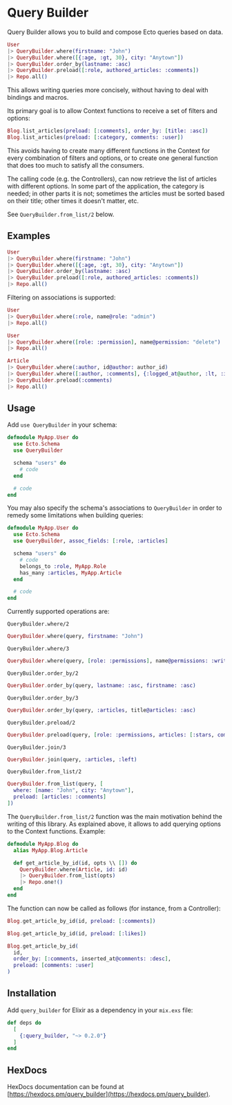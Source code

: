 # Query Builder

Query Builder allows you to build and compose Ecto queries based on data.

```elixir
User
|> QueryBuilder.where(firstname: "John")
|> QueryBuilder.where([{:age, :gt, 30}, city: "Anytown"])
|> QueryBuilder.order_by(lastname: :asc)
|> QueryBuilder.preload([:role, authored_articles: :comments])
|> Repo.all()
```

This allows writing queries more concisely, without having to deal with bindings
and macros.

Its primary goal is to allow Context functions to receive a set of filters and
options:

```elixir
Blog.list_articles(preload: [:comments], order_by: [title: :asc])
Blog.list_articles(preload: [:category, comments: :user])
```

This avoids having to create many different functions in the Context for every
combination of filters and options, or to create one general function that does
too much to satisfy all the consumers.

The calling code (e.g. the Controllers), can now retrieve the list of articles with
different options. In some part of the application, the category is needed; in other
parts it is not; sometimes the articles must be sorted based on their title;
other times it doesn't matter, etc.

See `QueryBuilder.from_list/2` below.

## Examples

```elixir
User
|> QueryBuilder.where(firstname: "John")
|> QueryBuilder.where([{:age, :gt, 30}, city: "Anytown"])
|> QueryBuilder.order_by(lastname: :asc)
|> QueryBuilder.preload([:role, authored_articles: :comments])
|> Repo.all()
```

Filtering on associations is supported:

```elixir
User
|> QueryBuilder.where(:role, name@role: "admin")
|> Repo.all()
```

```elixir
User
|> QueryBuilder.where([role: :permission], name@permission: "delete")
|> Repo.all()
```

```elixir
Article
|> QueryBuilder.where(:author, id@author: author_id)
|> QueryBuilder.where([:author, :comments], {:logged_at@author, :lt, :inserted_at@comments})
|> QueryBuilder.preload(:comments)
|> Repo.all()
```

## Usage

Add `use QueryBuilder` in your schema:

```elixir
defmodule MyApp.User do
  use Ecto.Schema
  use QueryBuilder

  schema "users" do
    # code
  end

  # code
end
```

You may also specify the schema's associations to `QueryBuilder` in order to remedy
some limitations when building queries:

```elixir
defmodule MyApp.User do
  use Ecto.Schema
  use QueryBuilder, assoc_fields: [:role, :articles]

  schema "users" do
    # code
    belongs_to :role, MyApp.Role
    has_many :articles, MyApp.Article
  end

  # code
end
```

Currently supported operations are:

`QueryBuilder.where/2`

```elixir
QueryBuilder.where(query, firstname: "John")
```

`QueryBuilder.where/3`

```elixir
QueryBuilder.where(query, [role: :permissions], name@permissions: :write)
```

`QueryBuilder.order_by/2`

```elixir
QueryBuilder.order_by(query, lastname: :asc, firstname: :asc)
```

`QueryBuilder.order_by/3`

```elixir
QueryBuilder.order_by(query, :articles, title@articles: :asc)
```

`QueryBuilder.preload/2`

```elixir
QueryBuilder.preload(query, [role: :permissions, articles: [:stars, comments: :user]])
```

`QueryBuilder.join/3`

```elixir
QueryBuilder.join(query, :articles, :left)
```

`QueryBuilder.from_list/2`

```elixir
QueryBuilder.from_list(query, [
  where: [name: "John", city: "Anytown"],
  preload: [articles: :comments]
])
```

The `QueryBuilder.from_list/2` function was the main motivation behind the writing
of this library. As explained above, it allows to add querying options to the
Context functions. Example:

```elixir
defmodule MyApp.Blog do
  alias MyApp.Blog.Article

  def get_article_by_id(id, opts \\ []) do
    QueryBuilder.where(Article, id: id)
    |> QueryBuilder.from_list(opts)
    |> Repo.one!()
  end
end
```

The function can now be called as follows (for instance, from a Controller):

```elixir
Blog.get_article_by_id(id, preload: [:comments])

Blog.get_article_by_id(id, preload: [:likes])

Blog.get_article_by_id(
  id,
  order_by: [:comments, inserted_at@comments: :desc],
  preload: [comments: :user]
)
```

## Installation

Add `query_builder` for Elixir as a dependency in your `mix.exs` file:

```elixir
def deps do
  [
    {:query_builder, "~> 0.2.0"}
  ]
end
```

## HexDocs

HexDocs documentation can be found at [https://hexdocs.pm/query_builder](https://hexdocs.pm/query_builder).
